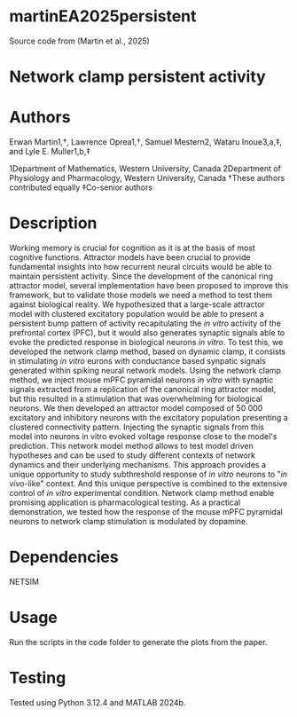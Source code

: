 # martinEA2025persistent
Source code from (Martin et al., 2025)

# Network clamp persistent activity 

# Authors

Erwan Martin1,†, Lawrence Oprea1,†, Samuel Mestern2, Wataru Inoue3,a,‡, and Lyle E. Muller1,b,‡

1Department of Mathematics, Western University, Canada
2Department of Physiology and Pharmacology, Western University, Canada
†These authors contributed equally
‡Co-senior authors 

# Description
Working memory is crucial for cognition as it is at the basis of most cognitive functions. Attractor models have been crucial to provide fundamental insights into how recurrent neural circuits would be able to maintain persistent activity. Since the development of the canonical ring attractor model, several implementation have been proposed to improve this framework, but to validate those models we need a method to test them against biological reality. We hypothesized that a large-scale attractor model with clustered excitatory population would be able to present a persistent bump pattern of activity recapitulating the *in vitro* activity of the prefrontal cortex (PFC), but it would also generates synaptic signals able to evoke the predicted response in biological neurons *in vitro*. To test this, we developed the network clamp method, based on dynamic clamp, it consists in stimulating *in vitro* eurons with conductance based synpatic signals generated within spiking neural network models. Using the network clamp method, we inject mouse mPFC pyramidal neurons *in vitro* with synaptic signals extracted from a replication of the canonical ring attractor model, but this resulted in a stimulation that was overwhelming for biological neurons. We then developed an attractor model composed of 50 000 excitatory and inhibitory neurons with the excitatory population presenting a clustered connectivity pattern. Injecting the synaptic signals from this model into neurons in vitro evoked voltage response close to the model's prediction. This network model method allows to test model driven hypotheses and can be used to study different contexts of network dynamics and their underlying mechanisms. This approach provides a unique opportunity to study subthreshold response of *in vitro* neurons to "*in vivo*-like" context. And this unique perspective is combined to the extensive control of *in vitro* experimental condition. Network clamp method enable promising application is pharmacological testing. As a practical demonstration, we tested how the response of the mouse mPFC pyramidal neurons to network clamp stimulation is modulated by dopamine.  

# Dependencies
NETSIM 

# Usage 
Run the scripts in the code folder to generate the plots from the paper.

# Testing 
Tested using Python 3.12.4 and MATLAB 2024b.